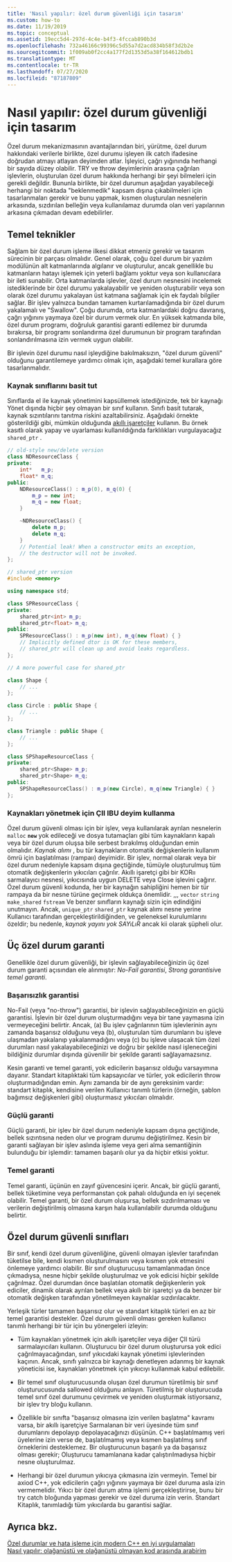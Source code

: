 ```yaml
---
title: 'Nasıl yapılır: özel durum güvenliği için tasarım'
ms.custom: how-to
ms.date: 11/19/2019
ms.topic: conceptual
ms.assetid: 19ecc5d4-297d-4c4e-b4f3-4fccab890b3d
ms.openlocfilehash: 732a46166c99396c5d55a7d2acd834b58f3d2b2e
ms.sourcegitcommit: 1f009ab0f2cc4a177f2d1353d5a38f164612bdb1
ms.translationtype: MT
ms.contentlocale: tr-TR
ms.lasthandoff: 07/27/2020
ms.locfileid: "87187809"
---
```

# <a name="how-to-design-for-exception-safety"></a>Nasıl yapılır: özel durum güvenliği için tasarım

Özel durum mekanizmasının avantajlarından biri, yürütme, özel durum hakkındaki verilerle birlikte, özel durumu işleyen ilk catch ifadesine doğrudan atmayı atlayan deyimden atlar. İşleyici, çağrı yığınında herhangi bir sayıda düzey olabilir. TRY ve throw deyimlerinin arasına çağrılan işlevlerin, oluşturulan özel durum hakkında herhangi bir şeyi bilmeleri için gerekli değildir.  Bununla birlikte, bir özel durumun aşağıdan yayabileceği herhangi bir noktada "beklenmedik" kapsam dışına çıkabilmeleri için tasarlanmaları gerekir ve bunu yapmak, kısmen oluşturulan nesnelerin arkasında, sızdırılan belleğin veya kullanılamaz durumda olan veri yapılarının arkasına çıkmadan devam edebilirler.

## <a name="basic-techniques"></a>Temel teknikler

Sağlam bir özel durum işleme ilkesi dikkat etmeniz gerekir ve tasarım sürecinin bir parçası olmalıdır. Genel olarak, çoğu özel durum bir yazılım modülünün alt katmanlarında algılanır ve oluşturulur, ancak genellikle bu katmanların hatayı işlemek için yeterli bağlamı yoktur veya son kullanıcılara bir ileti sunabilir. Orta katmanlarda işlevler, özel durum nesnesini incelemek istediklerinde bir özel durumu yakalayabilir ve yeniden oluşturabilir veya son olarak özel durumu yakalayan üst katmana sağlamak için ek faydalı bilgiler sağlar. Bir işlev yalnızca bundan tamamen kurtarılamadığında bir özel durum yakalamalı ve "Swallow". Çoğu durumda, orta katmanlardaki doğru davranış, çağrı yığınını yaymaya özel bir durum vermek olur. En yüksek katmanda bile, özel durum programı, doğruluk garantisi garanti edilemez bir durumda bırakırsa, bir programı sonlandırma özel durumunun bir program tarafından sonlandırılmasına izin vermek uygun olabilir.

Bir işlevin özel durumu nasıl işleydiğine bakılmaksızın, "özel durum güvenli" olduğunu garantilemeye yardımcı olmak için, aşağıdaki temel kurallara göre tasarlanmalıdır.

### <a name="keep-resource-classes-simple"></a>Kaynak sınıflarını basit tut

Sınıflarda el ile kaynak yönetimini kapsüllemek istediğinizde, tek bir kaynağı Yönet dışında hiçbir şey olmayan bir sınıf kullanın. Sınıfı basit tutarak, kaynak sızıntılarını tanıtma riskini azaltabilirsiniz. Aşağıdaki örnekte gösterildiği gibi, mümkün olduğunda [akıllı işaretçiler](smart-pointers-modern-cpp.md) kullanın. Bu örnek kasıtlı olarak yapay ve uyarlaması kullanıldığında farklılıkları vurgulayacağız `shared_ptr` .

```cpp
// old-style new/delete version
class NDResourceClass {
private:
    int*   m_p;
    float* m_q;
public:
    NDResourceClass() : m_p(0), m_q(0) {
        m_p = new int;
        m_q = new float;
    }

    ~NDResourceClass() {
        delete m_p;
        delete m_q;
    }
    // Potential leak! When a constructor emits an exception,
    // the destructor will not be invoked.
};

// shared_ptr version
#include <memory>

using namespace std;

class SPResourceClass {
private:
    shared_ptr<int> m_p;
    shared_ptr<float> m_q;
public:
    SPResourceClass() : m_p(new int), m_q(new float) { }
    // Implicitly defined dtor is OK for these members,
    // shared_ptr will clean up and avoid leaks regardless.
};

// A more powerful case for shared_ptr

class Shape {
    // ...
};

class Circle : public Shape {
    // ...
};

class Triangle : public Shape {
    // ...
};

class SPShapeResourceClass {
private:
    shared_ptr<Shape> m_p;
    shared_ptr<Shape> m_q;
public:
    SPShapeResourceClass() : m_p(new Circle), m_q(new Triangle) { }
};
```

### <a name="use-the-raii-idiom-to-manage-resources"></a>Kaynakları yönetmek için ÇII IBU deyim kullanma

Özel durum güvenli olması için bir işlev, veya kullanılarak ayrılan nesnelerin `malloc` **`new`** yok edileceği ve dosya tutamaçları gibi tüm kaynakların kapalı veya bir özel durum oluşsa bile serbest bırakılmış olduğundan emin olmalıdır. *Kaynak alımı* , bu tür kaynakların otomatik değişkenlerin kullanım ömrü için başlatılması (rampaıı) deyimidir. Bir işlev, normal olarak veya bir özel durum nedeniyle kapsam dışına geçtiğinde, tümüyle oluşturulmuş tüm otomatik değişkenlerin yıkıcıları çağrılır. Akıllı işaretçi gibi bir KORıı sarmalayıcı nesnesi, yıkıcısında uygun DELETE veya Close işlevini çağırır. Özel durum güvenli kodunda, her bir kaynağın sahipliğini hemen bir tür rampaya da bir nesne türüne geçirmek oldukça önemlidir. ,,, `vector` `string` `make_shared` `fstream` Ve benzer sınıfların kaynağı sizin için edindiğini unutmayın.  Ancak, `unique_ptr` `shared_ptr` kaynak alımı nesne yerine Kullanıcı tarafından gerçekleştirildiğinden, ve geleneksel kurulumlarını özeldir; bu nedenle, *kaynak yayını yok SAYıLıR* ancak kii olarak şüpheli olur.

## <a name="the-three-exception-guarantees"></a>Üç özel durum garanti

Genellikle özel durum güvenliği, bir işlevin sağlayabileceğinizin üç özel durum garanti açısından ele alınmıştır: *No-Fail garantisi*, *Strong garantisi*ve *temel garanti*.

### <a name="no-fail-guarantee"></a>Başarısızlık garantisi

No-Fail (veya "no-throw") garantisi, bir işlevin sağlayabileceğinizin en güçlü garantisi. İşlevin bir özel durum oluşturmadığını veya bir tane yaymasına izin vermeyeceğini belirtir. Ancak, (a) Bu işlev çağrılarının tüm işlevlerinin aynı zamanda başarısız olduğunu veya (b), oluşturulan tüm durumların bu işleve ulaşmadan yakalanıp yakalanmadığını veya (c) bu işleve ulaşacak tüm özel durumları nasıl yakalayabileceğinizi ve doğru bir şekilde nasıl işleneceğini bildiğiniz durumlar dışında güvenilir bir şekilde garanti sağlayamazsınız.

Kesin garanti ve temel garanti, yok edicilerin başarısız olduğu varsayımına dayanır. Standart kitaplıktaki tüm kapsayıcılar ve türler, yok edicilerin throw oluşturmadığından emin. Aynı zamanda bir de aynı gereksinim vardır: standart kitaplık, kendisine verilen Kullanıcı tanımlı türlerin (örneğin, şablon bağımsız değişkenleri gibi) oluşturmasız yıkıcıları olmalıdır.

### <a name="strong-guarantee"></a>Güçlü garanti

Güçlü garanti, bir işlev bir özel durum nedeniyle kapsam dışına geçtiğinde, bellek sızıntısına neden olur ve program durumu değiştirilmez. Kesin bir garanti sağlayan bir işlev aslında işleme veya geri alma semantiğinin bulunduğu bir işlemdir: tamamen başarılı olur ya da hiçbir etkisi yoktur.

### <a name="basic-guarantee"></a>Temel garanti

Temel garanti, üçünün en zayıf güvencesini içerir. Ancak, bir güçlü garanti, bellek tüketimine veya performanstan çok pahalı olduğunda en iyi seçenek olabilir. Temel garanti, bir özel durum oluşursa, bellek sızdırılmaması ve verilerin değiştirilmiş olmasına karşın hala kullanılabilir durumda olduğunu belirtir.

## <a name="exception-safe-classes"></a>Özel durum güvenli sınıfları

Bir sınıf, kendi özel durum güvenliğine, güvenli olmayan işlevler tarafından tüketilse bile, kendi kısmen oluşturulmasını veya kısmen yok etmesini önlemeye yardımcı olabilir. Bir sınıf oluşturucusu tamamlanmadan önce çıkmadıysa, nesne hiçbir şekilde oluşturulmaz ve yok edicisi hiçbir şekilde çağrılmaz. Özel durumdan önce başlatılan otomatik değişkenlerin yok ediciler, dinamik olarak ayrılan bellek veya akıllı bir işaretçi ya da benzer bir otomatik değişken tarafından yönetilmeyen kaynaklar sızdırılacaktır.

Yerleşik türler tamamen başarısız olur ve standart kitaplık türleri en az bir temel garantisi destekler. Özel durum güvenli olması gereken kullanıcı tanımlı herhangi bir tür için bu yönergeleri izleyin:

- Tüm kaynakları yönetmek için akıllı işaretçiler veya diğer ÇII türü sarmalayıcıları kullanın. Oluşturucu bir özel durum oluşturursa yok edici çağrılmayacağından, sınıf yıkıcıdaki kaynak yönetimi işlevlerinden kaçının. Ancak, sınıfı yalnızca bir kaynağı denetleyen adanmış bir kaynak yöneticisi ise, kaynakları yönetmek için yıkıcıyı kullanmak kabul edilebilir.

- Bir temel sınıf oluşturucusunda oluşan özel durumun türetilmiş bir sınıf oluşturucusunda sallowed olduğunu anlayın. Türetilmiş bir oluşturucuda temel sınıf özel durumunu çevirmek ve yeniden oluşturmak istiyorsanız, bir işlev try bloğu kullanın.

- Özellikle bir sınıfta "başarısız olmasına izin verilen başlatma" kavramı varsa, bir akıllı işaretçiye Sarmalanan bir veri üyesinde tüm sınıf durumlarını depolayıp depolayacağınızı düşünün. C++ başlatılmamış veri üyelerine izin verse de, başlatılmamış veya kısmen başlatılmış sınıf örneklerini desteklemez. Bir oluşturucunun başarılı ya da başarısız olması gerekir; Oluşturucu tamamlanana kadar çalıştırılmadıysa hiçbir nesne oluşturulmaz.

- Herhangi bir özel durumun yıkıcıya çıkmasına izin vermeyin. Temel bir axiod C++, yok edicilerin çağrı yığınını yaymaya bir özel duruma asla izin vermemelidir. Yıkıcı bir özel durum atma işlemi gerçekleştirirse, bunu bir try catch bloğunda yapması gerekir ve özel duruma izin verin. Standart Kitaplık, tanımladığı tüm yıkıcılarda bu garantisi sağlar.

## <a name="see-also"></a>Ayrıca bkz.

[Özel durumlar ve hata işleme için modern C++ en iyi uygulamaları](errors-and-exception-handling-modern-cpp.md)<br/>
[Nasıl yapılır: olağanüstü ve olağanüstü olmayan kod arasında arabirim](how-to-interface-between-exceptional-and-non-exceptional-code.md)

